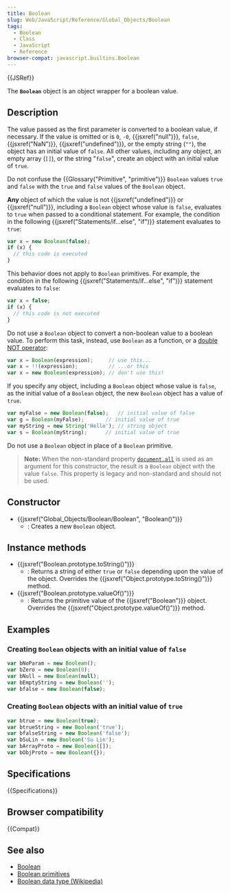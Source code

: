 ```yaml
---
title: Boolean
slug: Web/JavaScript/Reference/Global_Objects/Boolean
tags:
  - Boolean
  - Class
  - JavaScript
  - Reference
browser-compat: javascript.builtins.Boolean
---
```

{{JSRef}}

The **`Boolean`** object is an object wrapper for a boolean value.

## Description

The value passed as the first parameter is converted to a boolean value, if
necessary. If the value is omitted or is `0`, `-0`, {{jsxref("null")}},
`false`, {{jsxref("NaN")}}, {{jsxref("undefined")}}, or the
empty string (`""`), the object has an initial value of `false`. All other
values, including any object, an empty array (`[]`), or the string "`false`",
create an object with an initial value of `true`.

Do not confuse the {{Glossary("Primitive", "primitive")}}
`Boolean` values `true` and `false` with the `true` and `false` values of the
`Boolean` object.

**Any** object of which the value is not {{jsxref("undefined")}} or
{{jsxref("null")}}, including a `Boolean` object whose value is `false`,
evaluates to `true` when passed to a conditional statement. For example, the
condition in the following {{jsxref("Statements/if...else", "if")}}
statement evaluates to `true`:

```js
var x = new Boolean(false);
if (x) {
  // this code is executed
}
```

This behavior does not apply to `Boolean` primitives. For example, the condition
in the following {{jsxref("Statements/if...else", "if")}} statement
evaluates to `false`:

```js
var x = false;
if (x) {
  // this code is not executed
}
```

Do not use a `Boolean` object to convert a non-boolean value to a boolean value.
To perform this task, instead, use `Boolean` as a function, or a
[double NOT operator](/en-US/docs/Web/JavaScript/Reference/Operators/Logical_NOT):

```js
var x = Boolean(expression);     // use this...
var x = !!(expression);          // ...or this
var x = new Boolean(expression); // don't use this!
```

If you specify any object, including a `Boolean` object whose value is `false`,
as the initial value of a `Boolean` object, the new `Boolean` object has a value
of `true`.

```js
var myFalse = new Boolean(false);   // initial value of false
var g = Boolean(myFalse);       // initial value of true
var myString = new String('Hello'); // string object
var s = Boolean(myString);      // initial value of true
```

Do not use a `Boolean` object in place of a `Boolean` primitive.

> **Note:** When the non-standard property
> [`document.all`](/en-US/docs/Web/API/Document#Properties) is used as an
> argument for this constructor, the result is a `Boolean` object with the value
> `false`. This property is legacy and non-standard and should not be used.

## Constructor

- {{jsxref("Global_Objects/Boolean/Boolean", "Boolean()")}}
  - : Creates a new `Boolean` object.

## Instance methods

- {{jsxref("Boolean.prototype.toString()")}}
  - : Returns a string of either `true` or `false` depending upon the value of
    the object. Overrides the
    {{jsxref("Object.prototype.toString()")}} method.
- {{jsxref("Boolean.prototype.valueOf()")}}
  - : Returns the primitive value of the {{jsxref("Boolean")}} object.
    Overrides the {{jsxref("Object.prototype.valueOf()")}} method.

## Examples

### Creating `Boolean` objects with an initial value of `false`

```js
var bNoParam = new Boolean();
var bZero = new Boolean(0);
var bNull = new Boolean(null);
var bEmptyString = new Boolean('');
var bfalse = new Boolean(false);
```

### Creating `Boolean` objects with an initial value of `true`

```js
var btrue = new Boolean(true);
var btrueString = new Boolean('true');
var bfalseString = new Boolean('false');
var bSuLin = new Boolean('Su Lin');
var bArrayProto = new Boolean([]);
var bObjProto = new Boolean({});
```

## Specifications

{{Specifications}}

## Browser compatibility

{{Compat}}

## See also

- [Boolean](/en-US/docs/Glossary/Boolean)
- [Boolean primitives](/en-US/docs/Web/JavaScript/Data_structures#Boolean_type)
- [Boolean data type (Wikipedia)](https://en.wikipedia.org/wiki/Boolean_data_type)
